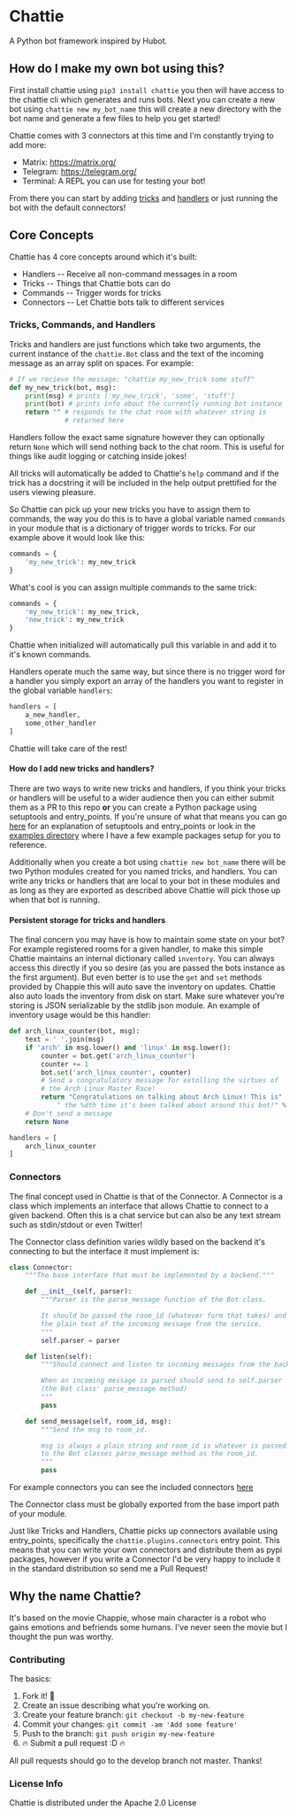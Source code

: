 # Chattie

A Python bot framework inspired by Hubot.

## How do I make my own bot using this?

First install chattie using `pip3 install chattie` you then will have
access to the chattie cli which generates and runs bots. Next you can
create a new bot using `chattie new my_bot_name` this will create a
new directory with the bot name and generate a few files to help you
get started!

Chattie comes with 3 connectors at this time and I'm constantly trying
to add more:

- Matrix: https://matrix.org/
- Telegram: https://telegram.org/
- Terminal: A REPL you can use for testing your bot!

From there you can start by adding [tricks](#tricks)
and [handlers](#handlers) or just running the bot with the default
connectors!


## Core Concepts

Chattie has 4 core concepts around which it's built:

- Handlers -- Receive all non-command messages in a room
- Tricks -- Things that Chattie bots can do
- Commands -- Trigger words for tricks
- Connectors -- Let Chattie bots talk to different services

### Tricks, Commands, and Handlers

Tricks and handlers are just functions which take two arguments, the
current instance of the `chattie.Bot` class and the text of the
incoming message as an array split on spaces. For example:

```python
# If we recieve the message: "chattie my_new_trick some stuff"
def my_new_trick(bot, msg):
	print(msg) # prints ['my_new_trick', 'some', 'stuff']
	print(bot) # prints info about the currently running bot instance
	return "" # responds to the chat room with whatever string is
			  # returned here
```

Handlers follow the exact same signature however they can optionally
return `None` which will send nothing back to the chat room. This is
useful for things like audit logging or catching inside jokes!

All tricks will automatically be added to Chattie's `help` command and
if the trick has a docstring it will be included in the help output
prettified for the users viewing pleasure.

So Chattie can pick up your new tricks you have to assign them to
commands, the way you do this is to have a global variable named
`commands` in your module that is a dictionary of trigger words to
tricks. For our example above it would look like this:

```python
commands = {
	'my_new_trick': my_new_trick
}
```

What's cool is you can assign multiple commands to the same trick:

```python
commands = {
	'my_new_trick': my_new_trick,
	'new_trick': my_new_trick
}
```

Chattie when initialized will automatically pull this variable in and
add it to it's known commands.

Handlers operate much the same way, but since there is no trigger word
for a handler you simply export an array of the handlers you want to
register in the global variable `handlers`:

```python
handlers = [
	a_new_handler,
	some_other_handler
]
```

Chattie will take care of the rest!

#### How do I add new tricks and handlers?

There are two ways to write new tricks and handlers, if you think your
tricks or handlers will be useful to a wider audience then you can
either submit them as a PR to this repo **or** you can create a Python
package using setuptools and entry_points. If you're unsure of what
that means you can
go [here](http://setuptools.readthedocs.io/en/latest/setuptools.html)
for an explanation of setuptools and entry\_points or look in
the
[examples directory](https://github.com/chasinglogic/Chattie/tree/master/examples) where
I have a few example packages setup for you to reference.

Additionally when you create a bot using `chattie new bot_name` there
will be two Python modules created for you named tricks, and
handlers. You can write any tricks or handlers that are local to your
bot in these modules and as long as they are exported as described
above Chattie will pick those up when that bot is running.

#### Persistent storage for tricks and handlers

The final concern you may have is how to maintain some state on your
bot? For example registered rooms for a given handler, to make this
simple Chattie maintains an internal dictionary called
`inventory`. You can always access this directly if you so desire (as
you are passed the bots instance as the first argument). But even
better is to use the `get` and `set` methods provided by Chappie this
will auto save the inventory on updates. Chattie also auto loads the
inventory from disk on start. Make sure whatever you're storing is
JSON serializable by the stdlib json module. An example of inventory
usage would be this handler:

```python
def arch_linux_counter(bot, msg):
	text = ' '.join(msg)
	if 'arch' in msg.lower() and 'linux' in msg.lower():
		counter = bot.get('arch_linux_counter')
		counter += 1
		bot.set('arch_linux_counter', counter)
		# Send a congratulatory message for extolling the virtues of
		# the Arch Linux Master Race!
		return "Congratulations on talking about Arch Linux! This is"
			" the %dth time it's been talked about around this bot!" % counter
	# Don't send a message
	return None

handlers = [
	arch_linux_counter
]
```

### Connectors

The final concept used in Chattie is that of the Connector. A
Connector is a class which implements an interface that allows Chattie
to connect to a given backend. Often this is a chat service but can
also be any text stream such as stdin/stdout or even Twitter!

The Connector class definition varies wildly based on the backend it's
connecting to but the interface it must implement is:

```python
class Connector:
	"""The base interface that must be implemented by a backend."""

	def __init__(self, parser):
		"""Parser is the parse_message function of the Bot class.

		It should be passed the room_id (whatever form that takes) and
		the plain text of the incoming message from the service.
		"""
		self.parser = parser

	def listen(self):
		"""Should connect and listen to incoming messages from the backend.

		When an incoming message is parsed should send to self.parser
		(the Bot class' parse_message method)
		"""
		pass

	def send_message(self, room_id, msg):
		"""Send the msg to room_id.

		msg is always a plain string and room_id is whatever is passed
		to the Bot classes parse_message method as the room_id.
		"""
		pass
```

For example connectors you can see the included
connectors
[here](https://github.com/chasinglogic/Chattie/tree/master/src/chattie/connectors)

The Connector class must be globally exported from the base import
path of your module.

Just like Tricks and Handlers, Chattie picks up connectors available
using entry\_points, specifically the `chattie.plugins.connectors`
entry point. This means that you can write your own connectors and
distribute them as pypi packages, however if you write a Connector I'd
be very happy to include it in the standard distribution so send me a
Pull Request!

## Why the name Chattie?

It's based on the movie Chappie, whose main character is a robot who
gains emotions and befriends some humans. I've never seen the movie
but I thought the pun was worthy.

### Contributing

The basics:

1. Fork it! :fork_and_knife:
2. Create an issue describing what you're working on.
3. Create your feature branch: `git checkout -b my-new-feature`
4. Commit your changes: `git commit -am 'Add some feature'`
5. Push to the branch: `git push origin my-new-feature`
6. :fire: Submit a pull request :D :fire:

All pull requests should go to the develop branch not master. Thanks!

### License Info

Chattie is distributed under the Apache 2.0 License

